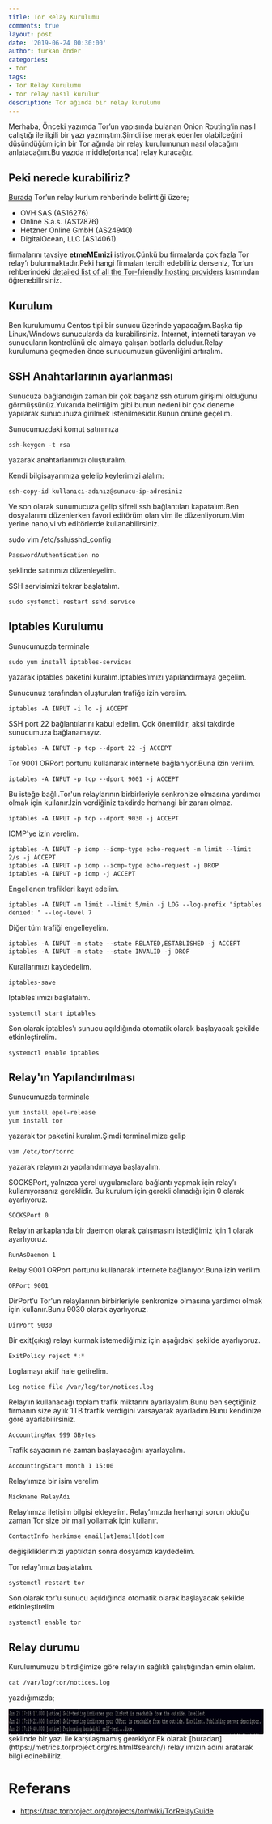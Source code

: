```yaml
---
title: Tor Relay Kurulumu
comments: true
layout: post
date: '2019-06-24 00:30:00'
author: furkan önder
categories:
- tor
tags:
- Tor Relay Kurulumu
- tor relay nasıl kurulur
description: Tor ağında bir relay kurulumu
---
```


Merhaba,
Önceki yazımda Tor’un yapısında bulanan Onion Routing’in nasıl çalıştığı ile ilgili bir yazı yazmıştım.Şimdi ise merak edenler olabilceğini düşündüğüm için bir Tor ağında bir relay kurulumunun nasıl olacağını anlatacağım.Bu yazıda middle(ortanca) relay kuracağız.

## Peki nerede kurabiliriz?
[Burada](https://trac.torproject.org/projects/tor/wiki/TorRelayGuide#ASlocationdiversity) Tor’un relay kurlum rehberinde belirttiği üzere;
- OVH SAS (AS16276)
- Online S.a.s. (AS12876)
- Hetzner Online GmbH (AS24940)
- DigitalOcean, LLC (AS14061)

firmalarını tavsiye __etmeMEmizi__ istiyor.Çünkü bu firmalarda çok fazla Tor relay’ı bulunmaktadır.Peki hangi firmaları tercih edebiliriz derseniz, Tor’un rehberindeki [detailed list of all the Tor-friendly hosting providers](ttps://trac.torproject.org/projects/tor/wiki/doc/GoodBadISPs)
kısmından öğrenebilirsiniz.

## Kurulum
Ben kurulumumu Centos tipi bir sunucu üzerinde yapacağım.Başka tip Linux/Windows sunucularda da kurabilirsiniz. İnternet, interneti tarayan ve sunucuların kontrolünü ele almaya çalışan botlarla doludur.Relay kurulumuna geçmeden önce sunucumuzun güvenliğini artıralım.

## SSH Anahtarlarının ayarlanması
Sunucuza bağlandığın zaman bir çok başarız ssh oturum girişimi olduğunu görmüşsünüz.Yukarıda belirtiğim gibi bunun nedeni bir çok deneme yapılarak sunucunuza girilmek istenilmesidir.Bunun önüne geçelim.

Sunucumuzdaki komut satırımıza

```
ssh-keygen -t rsa
```

yazarak anahtarlarımızı oluşturalım.

Kendi bilgisayarımıza gelelip keylerimizi alalım:

```
ssh-copy-id kullanıcı-adınız@sunucu-ip-adresiniz
```

Ve son olarak sunumucuza gelip şifreli ssh bağlantıları kapatalım.Ben dosyalarımı düzenlerken favori editörüm olan vim ile düzenliyorum.Vim yerine nano,vi vb editörlerde kullanabilirsiniz.

sudo vim /etc/ssh/sshd_config

```
PasswordAuthentication no
```

şeklinde satırımızı düzenleyelim.

SSH servisimizi tekrar başlatalım.
```
sudo systemctl restart sshd.service
```

## Iptables Kurulumu
Sunucumuzda terminale

```
sudo yum install iptables-services
```

yazarak iptables paketini kuralım.Iptables’ımızı yapılandırmaya geçelim.

Sunucunuz tarafından oluşturulan trafiğe izin verelim.

```
iptables -A INPUT -i lo -j ACCEPT
```

SSH port 22 bağlantılarını kabul edelim. Çok önemlidir, aksi takdirde sunucumuza bağlanamayız.

```
iptables -A INPUT -p tcp --dport 22 -j ACCEPT
```

Tor 9001 ORPort portunu  kullanarak internete bağlanıyor.Buna izin verilim.

```
iptables -A INPUT -p tcp --dport 9001 -j ACCEPT
```

Bu isteğe bağlı.Tor'un relaylarının birbirleriyle senkronize olmasına yardımcı olmak için kullanır.İzin verdiğiniz takdirde herhangi bir zararı olmaz.

```
iptables -A INPUT -p tcp --dport 9030 -j ACCEPT
```

ICMP'ye izin verelim.

```
iptables -A INPUT -p icmp --icmp-type echo-request -m limit --limit 2/s -j ACCEPT
iptables -A INPUT -p icmp --icmp-type echo-request -j DROP
iptables -A INPUT -p icmp -j ACCEPT
```

Engellenen trafikleri kayıt edelim.

```
iptables -A INPUT -m limit --limit 5/min -j LOG --log-prefix "iptables denied: " --log-level 7
```

Diğer tüm trafiği engelleyelim.

```
iptables -A INPUT -m state --state RELATED,ESTABLISHED -j ACCEPT
iptables -A INPUT -m state --state INVALID -j DROP
```

Kurallarımızı kaydedelim.

```
iptables-save
```

Iptables'ımızı başlatalım.

```
systemctl start iptables
```

Son olarak iptables'ı sunucu açıldığında otomatik olarak başlayacak şekilde etkinleştirelim.

```
systemctl enable iptables
```

## Relay'ın Yapılandırılması
Sunucumuzda terminale

```
yum install epel-release
yum install tor
```

yazarak tor paketini kuralım.Şimdi terminalimize gelip

```
vim /etc/tor/torrc 
```
yazarak relayımızı yapılandırmaya başlayalım.

SOCKSPort, yalnızca yerel uygulamalara bağlantı yapmak için relay’ı kullanıyorsanız gereklidir. Bu kurulum  için gerekli olmadığı için 0 olarak ayarlıyoruz.

```
SOCKSPort 0
```

Relay’ın arkaplanda bir daemon olarak çalışmasını istediğimiz için 1 olarak ayarlıyoruz.

```
RunAsDaemon 1 
```

Relay 9001 ORPort portunu kullanarak internete bağlanıyor.Buna izin verilim.

```
ORPort 9001
```

DirPort’u Tor'un relaylarının birbirleriyle senkronize olmasına yardımcı olmak için kullanır.Bunu 9030 olarak ayarlıyoruz.

```
DirPort 9030
```

Bir exit(çıkış) relayı kurmak istemediğimiz için aşağıdaki şekilde ayarlıyoruz.

```
ExitPolicy reject *:* 
```

Loglamayı aktif hale getirelim.

```
Log notice file /var/log/tor/notices.log
```

Relay’ın kullanacağı toplam trafik miktarını ayarlayalım.Bunu ben seçtiğiniz firmanın size aylık 1TB trarfik verdiğini varsayarak ayarladım.Bunu kendinize göre ayarlabilirsiniz. 

```
AccountingMax 999 GBytes
```

Trafik sayacının ne zaman başlayacağını ayarlayalım.

```
AccountingStart month 1 15:00 
```

Relay’ımıza bir isim verelim

```
Nickname RelayAdı
```

Relay’ımıza iletişim bilgisi ekleyelim. Relay’ımızda herhangi sorun olduğu zaman Tor size bir mail yollamak için kullanır.

```
ContactInfo herkimse email[at]email[dot]com
```

değişikliklerimizi yaptıktan sonra dosyamızı kaydedelim.

Tor relay'ımızı başlatalım.

```
systemctl restart tor
```

Son olarak tor'u sunucu açıldığında otomatik olarak başlayacak şekilde etkinleştirelim

```
systemctl enable tor
```

## Relay durumu
Kurulumumuzu bitirdiğimize göre relay’ın sağlıklı çalıştığından emin olalım.

```
cat /var/log/tor/notices.log 
```
yazdığımızda;

<a href="/assets/images/relay.png" imageanchor="1">
  <img style="display: block;margin: 0 auto;height:50px;width:1090px;" src="/assets/images/relay.png"/>
</a>
şeklinde bir yazı ile karşılaşmamış gerekiyor.Ek olarak [buradan](https://metrics.torproject.org/rs.html#search/) relay'ımızın adını aratarak bilgi edinebiliriz.

# Referans
* https://trac.torproject.org/projects/tor/wiki/TorRelayGuide